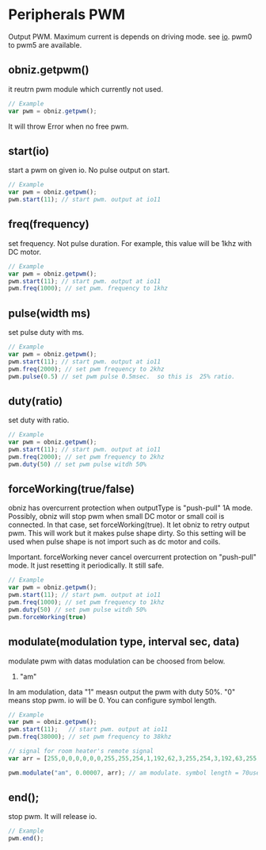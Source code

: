 # Peripherals PWM
Output PWM.
Maximum current is depends on driving mode. see [io](./io).
pwm0 to pwm5 are available.

## obniz.getpwm()
it reutrn pwm module which currently not used.

```Javascript
// Example
var pwm = obniz.getpwm();
```
It will throw Error when no free pwm.

## start(io)
start a pwm on given io.
No pulse output on start.

```Javascript
// Example
var pwm = obniz.getpwm();
pwm.start(11); // start pwm. output at io11
```
## freq(frequency)
set frequency. Not pulse duration.
For example, this value will be 1khz with DC motor.

```Javascript
// Example
var pwm = obniz.getpwm();
pwm.start(11); // start pwm. output at io11
pwm.freq(1000); // set pwm. frequency to 1khz
```
## pulse(width ms)
set pulse duty with ms.

```Javascript
// Example
var pwm = obniz.getpwm();
pwm.start(11); // start pwm. output at io11
pwm.freq(2000); // set pwm frequency to 2khz
pwm.pulse(0.5) // set pwm pulse 0.5msec.  so this is  25% ratio.
```
## duty(ratio)
set duty with ratio.

```Javascript
// Example
var pwm = obniz.getpwm();
pwm.start(11); // start pwm. output at io11
pwm.freq(2000); // set pwm frequency to 2khz
pwm.duty(50) // set pwm pulse witdh 50%
```
## forceWorking(true/false)
obniz has overcurrent protection when outputType is "push-pull" 1A mode. Possibly, obniz will stop pwm when small DC motor or small coil is connected.
In that case, set forceWorking(true).
It let obniz to retry output pwm.
This will work but it makes pulse shape dirty.
So this setting will be used when pulse shape is not import such as dc motor and coils.

Important. forceWorking never cancel overcurrent protection on "push-pull" mode.
It just resetting it periodically. It still safe.

```Javascript
// Example
var pwm = obniz.getpwm();
pwm.start(11); // start pwm. output at io11
pwm.freq(1000); // set pwm frequency to 1khz
pwm.duty(50) // set pwm pulse witdh 50%
pwm.forceWorking(true)
```
## modulate(modulation type, interval sec, data)
modulate pwm with datas
modulation can be choosed from below.

1. "am"

In am modulation, data "1" measn output the pwm with duty 50%. "0" means stop pwm. io will be 0.
You can configure symbol length.

```Javascript
// Example
var pwm = obniz.getpwm();
pwm.start(11);   // start pwm. output at io11
pwm.freq(38000); // set pwm frequency to 38khz

// signal for room heater's remote signal
var arr = [255,0,0,0,0,0,0,255,255,254,1,192,62,3,255,254,3,192,63,255,192,60,3,224,62,3,255,254,3,255,254,3,224,62,3,224,63,255,192,63,255,224,62,3,224,62,3,224,62,3,224,62,3,240,31,3,240,31,1,240,31,1,255,255,1,240,31,1,240,31,1,248,31,129,240,31,255,248,31,129,248,15,128,248,15,255,248,15,128,248,15,128,248,15,128,252,15,255,255];

pwm.modulate("am", 0.00007, arr); // am modulate. symbol length = 70usec.
```
## end();
stop pwm. It will release io.

```Javascript
// Example
pwm.end();
```